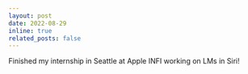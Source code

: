 ```yaml
---
layout: post
date: 2022-08-29
inline: true
related_posts: false
---
```


Finished my internship in Seattle at Apple INFI working on LMs in Siri!
